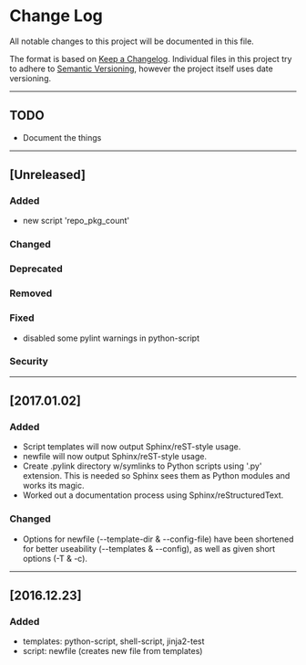# Change Log
All notable changes to this project will be documented in this file.

The format is based on [Keep a Changelog](http://keepachangelog.com/).
Individual files in this project try to adhere to [Semantic Versioning](http://semver.org/),
however the project itself uses date versioning.

---

## TODO
- Document the things

---

## [Unreleased]
### Added
- new script 'repo\_pkg\_count'

### Changed

### Deprecated

### Removed

### Fixed
- disabled some pylint warnings in python-script

### Security

---

## [2017.01.02]
### Added
- Script templates will now output Sphinx/reST-style usage.
- newfile will now output Sphinx/reST-style usage.
- Create .pylink directory w/symlinks to Python scripts using '.py' extension.
  This is needed so Sphinx sees them as Python modules and works its magic.
- Worked out a documentation process using Sphinx/reStructuredText.

### Changed
- Options for newfile (--template-dir & --config-file) have been shortened for 
  better useability (--templates & --config), as well as given short options
  (-T & -c).

---

## [2016.12.23]
### Added
- templates: python-script, shell-script, jinja2-test
- script: newfile (creates new file from templates)

